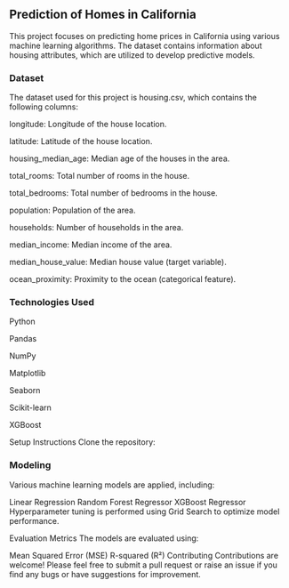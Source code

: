 ## Prediction of Homes in California

This project focuses on predicting home prices in California using various machine learning algorithms. The dataset contains information about housing attributes, which are utilized to develop predictive models.


### Dataset

The dataset used for this project is housing.csv, which contains the following columns:

longitude: Longitude of the house location.

latitude: Latitude of the house location.

housing_median_age: Median age of the houses in the area.

total_rooms: Total number of rooms in the house.

total_bedrooms: Total number of bedrooms in the house.

population: Population of the area.

households: Number of households in the area.

median_income: Median income of the area.

median_house_value: Median house value (target variable).

ocean_proximity: Proximity to the ocean (categorical feature).

### Technologies Used
Python

Pandas

NumPy

Matplotlib

Seaborn

Scikit-learn

XGBoost

Setup Instructions
Clone the repository:


### Modeling

Various machine learning models are applied, including:

Linear Regression
Random Forest Regressor
XGBoost Regressor
Hyperparameter tuning is performed using Grid Search to optimize model performance.

Evaluation Metrics
The models are evaluated using:

Mean Squared Error (MSE)
R-squared (R²)
Contributing
Contributions are welcome! Please feel free to submit a pull request or raise an issue if you find any bugs or have suggestions for improvement.

